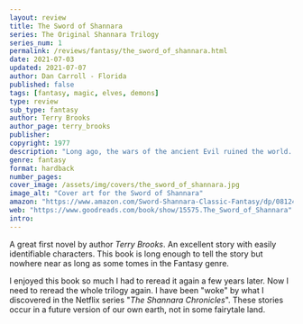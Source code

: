 ```yaml
---
layout: review
title: The Sword of Shannara
series: The Original Shannara Trilogy
series_num: 1
permalink: /reviews/fantasy/the_sword_of_shannara.html
date: 2021-07-03
updated: 2021-07-07
author: Dan Carroll - Florida
published: false
tags: [fantasy, magic, elves, demons]
type: review
sub_type: fantasy
author: Terry Brooks
author_page: terry_brooks
publisher: 
copyright: 1977
description: "Long ago, the wars of the ancient Evil ruined the world. In peaceful Shady Vale, half-elfin Shea Ohmsford knows little of such troubles. But the supposedly dead Warlock Lord is plotting to destroy everything in his wake.The sole weapon against this Power of Darkness is the Sword of Shannara, which can be used only by a true heir of Shannara. On Shea, last of the bloodline,rests the hope of all the races."
genre: fantasy
format: hardback
number_pages: 
cover_image: /assets/img/covers/the_sword_of_shannara.jpg
image_alt: "Cover art for the Sword of Shannara"
amazon: "https://www.amazon.com/Sword-Shannara-Classic-Fantasy/dp/081244826X/ref=tmm_hrd_swatch_0"
web: "https://www.goodreads.com/book/show/15575.The_Sword_of_Shannara"
intro: 
---
```


A great first novel by author *Terry Brooks*. An excellent story with easily identifiable characters. This book is long enough to tell the story but nowhere near as long as some tomes in the Fantasy genre.

I enjoyed this book so much I had to reread it again a few years later. Now I need to reread the whole trilogy again. I have been "woke" by what I discovered in the Netflix series "*The Shannara Chronicles*". These stories occur in a future version of our own earth, not in some fairytale land.
